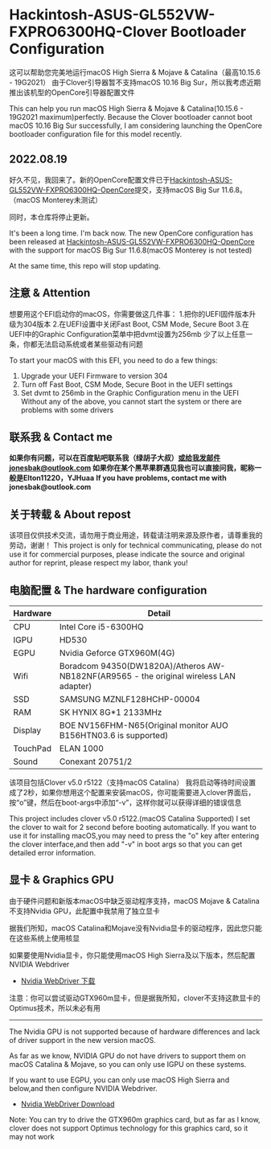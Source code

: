 # Hackintosh-ASUS-GL552VW-FXPRO6300HQ-Clover Bootloader Configuration
这可以帮助您完美地运行macOS High Sierra & Mojave & Catalina（最高10.15.6 - 19G2021）
由于Clover引导器暂不支持macOS 10.16 Big Sur，所以我考虑近期推出该机型的OpenCore引导器配置文件

This can help you run macOS High Sierra & Mojave & Catalina(10.15.6 - 19G2021 maximum)perfectly.
Because the Clover bootloader cannot boot macOS 10.16 Big Sur successfully, I am considering launching the OpenCore bootloader configuration file for this model recently.

## 2022.08.19
好久不见，我回来了。新的OpenCore配置文件已于[Hackintosh-ASUS-GL552VW-FXPRO6300HQ-OpenCore](https://github.com/elton11220/Hackintosh-ASUS-GL552VW-FXPRO6300HQ-OpenCore)提交，支持macOS Big Sur 11.6.8。（macOS Monterey未测试）

同时，本仓库将停止更新。

It's been a long time. I'm back now. The new OpenCore configuration has been released at [Hackintosh-ASUS-GL552VW-FXPRO6300HQ-OpenCore](https://github.com/elton11220/Hackintosh-ASUS-GL552VW-FXPRO6300HQ-OpenCore) with the support for macOS Big Sur 11.6.8(macOS Monterey is not tested)

At the same time, this repo will stop updating.

## 注意 & Attention
想要用这个EFI启动你的macOS，你需要做这几件事：
  1.把你的UEFI固件版本升级为304版本
  2.在UEFI设置中关闭Fast Boot, CSM Mode, Secure Boot
  3.在UEFI中的Graphic Configuration菜单中把dvmt设置为256mb
少了以上任意一条，你都无法启动系统或者某些驱动有问题

To start your macOS with this EFI, you need to do a few things:
   1. Upgrade your UEFI Firmware to version 304
   2. Turn off Fast Boot, CSM Mode, Secure Boot in the UEFI settings
   3. Set dvmt to 256mb in the Graphic Configuration menu in the UEFI
Without any of the above, you cannot start the system or there are problems with some drivers

## 联系我 & Contact me
__如果你有问题，可以在百度贴吧联系我（绿胡子大叔）或给我发邮件jonesbak@outlook.com 如果你在某个黑苹果群遇见我也可以直接问我，昵称一般是Elton11220，YJHuaa__
__If you have problems, contact me with jonesbak@outlook.com__

## 关于转载 & About repost
该项目仅供技术交流，请勿用于商业用途，转载请注明来源及原作者，请尊重我的劳动，谢谢！
This project is only for technical communicating, please do not use it for commercial purposes, please indicate the source and original author for reprint, please respect my labor, thank you!

## 电脑配置 & The hardware configuration

Hardware | Detail
---------|----------
CPU      | Intel Core i5-6300HQ
IGPU     | HD530
EGPU     | Nvidia Geforce GTX960M(4G)
Wifi     | Boradcom 94350(DW1820A)/Atheros AW-NB182NF(AR9565 - the original wireless LAN adapter)
SSD      | SAMSUNG MZNLF128HCHP-00004
RAM      | SK HYNIX 8G*1 2133MHz
Display	 | BOE NV156FHM-N65(Original monitor AUO B156HTN03.6 is supported)
TouchPad | ELAN 1000
Sound    | Conexant 20751/2

该项目包括Clover v5.0 r5122（支持macOS Catalina）
我将启动等待时间设置成了2秒，如果你想用这个配置来安装macOS，你可能需要进入clover界面后，按“o”键，然后在boot-args中添加“-v”，这样你就可以获得详细的错误信息

This project includes clover v5.0 r5122.(macOS Catalina Supported)
I set the clover to wait for 2 second before booting automatically. If you want to use it for installing macOS,you may need to
press the "o" key after entering the clover interface,and then add "-v" in boot args so that you can get detailed error information.

## 显卡 & Graphics GPU
由于硬件问题和新版本macOS中缺乏驱动程序支持，macOS Mojave & Catalina不支持Nvidia GPU，此配置中我禁用了独立显卡

据我们所知，macOS Catalina和Mojave没有Nvidia显卡的驱动程序，因此您只能在这些系统上使用核显

如果要使用Nvidia显卡，你只能使用macOS High Sierra及以下版本，然后配置NVIDIA Webdriver

* [Nvidia WebDriver 下载](https://www.tonymacx86.com/Nvidia-drivers/)

注意：你可以尝试驱动GTX960m显卡，但是据我所知，clover不支持这款显卡的Optimus技术，所以未必有用

-----------------------------------------------------------------------------------

The Nvidia GPU is not supported because of hardware differences and lack of driver support in the new version macOS.

As far as we know, NVIDIA GPU do not have drivers to support them on macOS Catalina & Mojave, so you can only
use IGPU on these systems.

If you want to use EGPU, you can only use macOS High Sierra and below,and then configure NVIDIA Webdriver.

* [Nvidia WebDriver Download](https://www.tonymacx86.com/nvidia-drivers/)

Note: You can try to drive the GTX960m graphics card, but as far as I know, clover does not support Optimus technology for this graphics card, so it may not work

